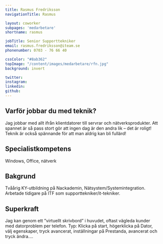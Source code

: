 ```yaml
---
title: Rasmus Fredriksson
navigationTitle: Rasmus

layout: coworker
subpages: 'medarbetare'
shortname: rasmus

jobTitle: Senior Supporttekniker
email: rasmus.fredriksson@iteam.se
phonenumber: 0703 - 76 66 40

cssColor: "#8ab362"
topImage: "/content/images/medarbetare/rfn.jpg"
background: invert

twitter:
instagram:
linkedin:
github:
---
```


## Varför jobbar du med teknik?
Jag jobbar med allt ifrån klientdatorer till servrar och nätverksprodukter. Att spannet är så pass stort gör att ingen dag är den andra lik – det är roligt! Teknik är också spännande för att man aldrig kan bli fullärd!

## Specialistkompetens
Windows, Office, nätverk

## Bakgrund
Tvåårig KY-utbildning på Nackademin, Nätsystem/Systemintegration. Arbetade tidigare på ITF som supporttekniker/it-tekniker.

## Superkraft
Jag kan genom ett ”virtuellt skrivbord” i huvudet, oftast vägleda kunder med datorproblem per telefon. Typ: Klicka på start, högerklicka på Dator, välj egenskaper, tryck avancerat, inställningar på Prestanda, avancerat och tryck ändra....